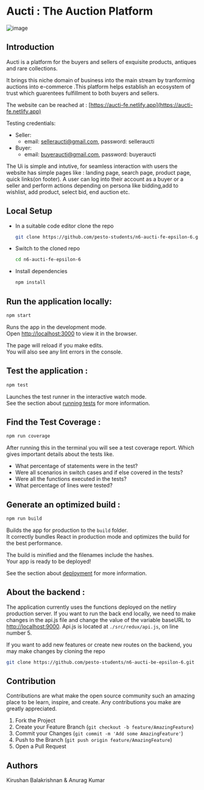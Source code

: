 # Aucti : The Auction Platform

![image](https://user-images.githubusercontent.com/25719595/133609115-79e8d341-5e4c-4e01-9018-ecc02f46d838.png)

## Introduction

Aucti is a platform for the buyers and sellers of exquisite products, antiques and rare collections.

It brings this niche domain of business into the main stream by tranforming auctions into e-commerce .This platform helps establish an ecosystem of trust which guarentees fulfillment to both buyers and sellers.

The website can be reached at :  [https://aucti-fe.netlify.app](https://aucti-fe.netlify.app)

Testing credentials:
- Seller: 
  - email: selleraucti@gmail.com, password: selleraucti
- Buyer: 
  - email: buyeraucti@gmail.com, password: buyeraucti
    
The Ui is simple and intutive, for seamless interaction with users the website has simple pages like : landing page, search page, product page, quick links(on footer). A user can log into their account as a buyer or a seller and perform actions depending on persona like bidding,add to wishlist, add product, select bid, end auction etc.

## Local Setup

- In a suitable code editor clone the repo
  ```sh 
  git clone https://github.com/pesto-students/n6-aucti-fe-epsilon-6.git 
  ```

- Switch to the cloned repo  
  ```sh 
  cd n6-aucti-fe-epsilon-6
  ```

- Install dependencies
  ```sh
  npm install 
  ```

## Run the application locally:

```sh 
npm start 
```

Runs the app in the development mode.\
Open [http://localhost:3000](http://localhost:3000) to view it in the browser.

The page will reload if you make edits.\
You will also see any lint errors in the console.

## Test the application :

```sh 
npm test 
```

Launches the test runner in the interactive watch mode.\
See the section about [running tests](https://facebook.github.io/create-react-app/docs/running-tests) for more information.

## Find the Test Coverage :

```sh
npm run coverage 
```

After running this in the terminal you will see a test coverage report. Which gives important details about the tests like.

- What percentage of statements were in the test?
- Were all scenarios in switch cases and if else covered in the tests?
- Were all the functions executed in the tests?
- What percentage of lines were tested?

## Generate an optimized build :

```sh
npm run build 
```

Builds the app for production to the `build` folder.\
It correctly bundles React in production mode and optimizes the build for the best performance.

The build is minified and the filenames include the hashes.\
Your app is ready to be deployed!

See the section about [deployment](https://facebook.github.io/create-react-app/docs/deployment) for more information.

## About the backend :

The application currently uses the functions deployed on the netliry production server. If you want to run the back end locally, we need to make changes in the api.js file and change the value of the variable baseURL to [http://localhost:9000](http://localhost:9000). Api.js is located at ```./src/redux/api.js```, on line number 5.  

If you want to add new features or create new routes on the backend, you may make changes by cloning the repo 
```sh
git clone https://github.com/pesto-students/n6-aucti-be-epsilon-6.git 
```

## Contribution
Contributions are what make the open source community such an amazing place to be learn, inspire, and create. Any contributions you make are greatly appreciated.

1. Fork the Project
2. Create your Feature Branch (```git checkout -b feature/AmazingFeature```)
3. Commit your Changes (```git commit -m 'Add some AmazingFeature'```)
4. Push to the Branch (```git push origin feature/AmazingFeature```)
5. Open a Pull Request

## Authors
Kirushan Balakrishnan & Anurag Kumar

